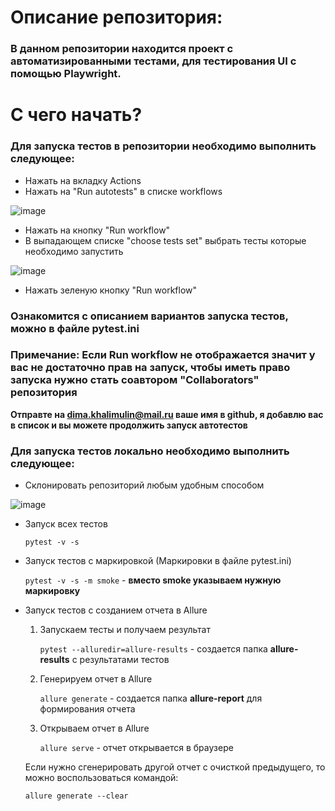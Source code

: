 # **Описание репозитория:**

### В данном репозитории находится проект с автоматизированными тестами, для тестирования UI с помощью Playwright.

# **С чего начать?**

### Для запуска тестов в репозитории необходимо выполнить следующее:
* Нажать на вкладку Actions 
* Нажать на "Run autotests" в списке workflows
  
![image](https://github.com/user-attachments/assets/3e43f5a2-cd58-4995-98da-2258b7ac6098)

* Нажать на кнопку "Run workflow"
* В выпадающем списке "choose tests set" выбрать тесты которые необходимо запустить

![image](https://github.com/user-attachments/assets/1c62e97d-c4de-45c6-8765-28179f13523b)

* Нажать зеленую кнопку "Run workflow"

### **Ознакомится с описанием вариантов запуска тестов, можно в файле pytest.ini**

### **Примечание: Если Run workflow не отображается значит у вас не достаточно прав на запуск, чтобы иметь право запуска нужно стать соавтором "Collaborators" репозитория**
**Отправте на dima.khalimulin@mail.ru ваше имя в github, я добавлю вас в список и вы можете продолжить запуск автотестов**

### **Для запуска тестов локально необходимо выполнить следующее:**
* Склонировать репозиторий любым удобным способом

![image](https://github.com/user-attachments/assets/9bfb27db-8cdc-43ce-8ea3-6dfea49a4fa1)


* Запуск всех тестов

    `pytest -v -s`

* Запуск тестов с маркировкой (Маркировки в файле pytest.ini)

    `pytest -v -s -m smoke` - **вместо smoke указываем нужную маркировку**

* Запуск тестов с созданием отчета в Allure
  1. Запускаем тесты и получаем результат

        `pytest --alluredir=allure-results` - создается папка **allure-results** с результатами тестов
  2. Генерируем отчет в Allure

        `allure generate` - создается папка **allure-report** для формирования отчета

  3. Открываем отчет в Allure

        `allure serve` - отчет открывается в браузере

    Если нужно сгенерировать другой отчет с очисткой предыдущего, то можно воспользоваться командой:

    `allure generate --clear`
